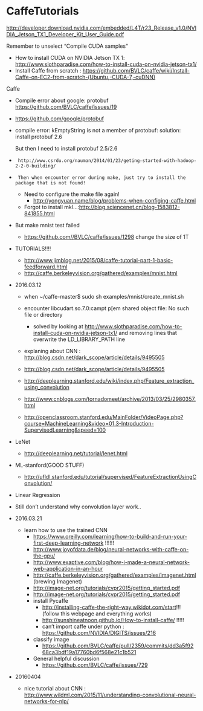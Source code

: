 # CaffeTutorials
http://developer.download.nvidia.com/embedded/L4T/r23_Release_v1.0/NVIDIA_Jetson_TX1_Developer_Kit_User_Guide.pdf

Remember to unselect “Compile CUDA samples"

- How to install CUDA on NVIDIA Jetson TX 1:   http://www.slothparadise.com/how-to-install-cuda-on-nvidia-jetson-tx1/
- Install Caffe from scratch : https://github.com/BVLC/caffe/wiki/Install-Caffe-on-EC2-from-scratch-(Ubuntu,-CUDA-7,-cuDNN)

Caffe

- Compile error about google: protobuf https://github.com/BVLC/caffe/issues/19
- https://github.com/google/protobuf
- compile error: kEmptyString is not a member of protobuf: solution: install protobuf 2.6


     But then I need to install protobuf 2.5/2.6

-      http://www.csrdu.org/nauman/2014/01/23/geting-started-with-hadoop-2-2-0-building/

-      Then when encounter error during make, just try to install the package that is not found!
    - Need to configure the make file again!
        - http://yongyuan.name/blog/problems-when-configing-caffe.html
    - Forgot to install mkl…:http://blog.sciencenet.cn/blog-1583812-841855.html
- But make mnist test failed
    - https://github.com//BVLC/caffe/issues/1298  change the size of 1T
- TUTORIALS!!!!
    - http://www.jimblog.net/2015/08/caffe-tutorial-part-1-basic-feedforward.html
    - http://caffe.berkeleyvision.org/gathered/examples/mnist.html
- 2016.03.12
    - when ~/caffe-master$ sudo sh examples/mnist/create_mnist.sh
    - encounter libcudart.so.7.0:campt p[em shared object file: No such file or directory

        - solved by looking at http://www.slothparadise.com/how-to-install-cuda-on-nvidia-jetson-tx1/ and removing lines that overwrite the LD_LIBRARY_PATH line
    - explaning about CNN : http://blog.csdn.net/dark_scope/article/details/9495505
    - http://blog.csdn.net/dark_scope/article/details/9495505
    - http://deeplearning.stanford.edu/wiki/index.php/Feature_extraction_using_convolution
    - http://www.cnblogs.com/tornadomeet/archive/2013/03/25/2980357.html
    - http://openclassroom.stanford.edu/MainFolder/VideoPage.php?course=MachineLearning&video=01.3-Introduction-SupervisedLearning&speed=100
- LeNet
    - http://deeplearning.net/tutorial/lenet.html
- ML-stanford(GOOD STUFF)
    - http://ufldl.stanford.edu/tutorial/supervised/FeatureExtractionUsingConvolution/
- Linear Regression

- Still don’t understand why convolution layer work..
- 2016.03.21
    - learn how to use the trained CNN
        - https://www.oreilly.com/learning/how-to-build-and-run-your-first-deep-learning-network !!!!!!
        - http://www.joyofdata.de/blog/neural-networks-with-caffe-on-the-gpu/
        - http://www.exaptive.com/blog/how-i-made-a-neural-network-web-application-in-an-hour
        - http://caffe.berkeleyvision.org/gathered/examples/imagenet.html (brewing Imagenet)
        - http://image-net.org/tutorials/cvpr2015/getting_started.pdf
        - http://image-net.org/tutorials/cvpr2015/getting_started.pdf
        - install Pycaffe
            - http://installing-caffe-the-right-way.wikidot.com/start!!! (follow this webpage and everything works)
            - http://sunshineatnoon.github.io/How-to-install-caffe/ !!!!!
            - can’t import caffe under python : https://github.com/NVIDIA/DIGITS/issues/216
        - classify image
            - https://github.com/BVLC/caffe/pull/2359/commits/dd3a5f9268ca3bdf19a17760bd6f568e21c1b521
        - General helpful discussion
            - https://github.com/BVLC/caffe/issues/729
- 20160404
    - nice tutorial about CNN : http://www.wildml.com/2015/11/understanding-convolutional-neural-networks-for-nlp/

